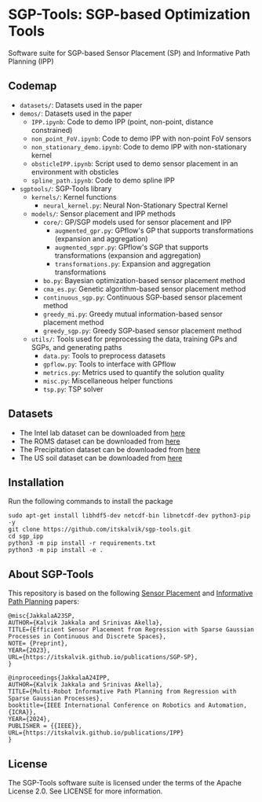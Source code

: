 # SGP-Tools: SGP-based Optimization Tools
Software suite for SGP-based Sensor Placement (SP) and Informative Path Planning (IPP)

## Codemap
- `datasets/`: Datasets used in the paper
- `demos/`: Datasets used in the paper
    - `IPP.ipynb`: Code to demo IPP (point, non-point, distance constrained)
    - `non_point_FoV.ipynb`: Code to demo IPP with non-point FoV sensors
    - `non_stationary_demo.ipynb`: Code to demo IPP with non-stationary kernel
    - `obsticleIPP.ipynb`: Script used to demo sensor placement in an environment with obsticles
    - `spline_path.ipynb`: Code to demo spline IPP
- `sgptools/`: SGP-Tools library
    - `kernels/`: Kernel functions
        - `neural_kernel.py`: Neural Non-Stationary Spectral Kernel
    - `models/`: Sensor placement and IPP methods
        - `core/`: GP/SGP models used for sensor placement and IPP
            - `augmented_gpr.py`: GPflow's GP that supports transformations (expansion and aggregation)
            - `augmented_sgpr.py`: GPflow's SGP that supports transformations (expansion and aggregation)
            - `transformations.py`: Expansion and aggregation transformations
        - `bo.py`: Bayesian optimization-based sensor placement method
        - `cma_es.py`: Genetic algorithm-based sensor placement method
        - `continuous_sgp.py`: Continuous SGP-based sensor placement method
        - `greedy_mi.py`: Greedy mutual information-based sensor placement method
        - `greedy_sgp.py`: Greedy SGP-based sensor placement method
    - `utils/`: Tools used for preprocessing the data, training GPs and SGPs, and generating paths
        - `data.py`: Tools to preprocess datasets
        - `gpflow.py`: Tools to interface with GPflow
        - `metrics.py`: Metrics used to quantify the solution quality
        - `misc.py`: Miscellaneous helper functions
        - `tsp.py`: TSP solver

## Datasets
* The Intel lab dataset can be downloaded from [here](http://db.csail.mit.edu/labdata/labdata.html)
* The ROMS dataset can be downloaded from [here](https://oceanmodeling.ucsc.edu/ccsnrt/#txtOverview)
* The Precipitation dataset can be downloaded from [here](http://research.jisao.washington.edu/data_sets/widmann/)
* The US soil dataset can be downloaded from [here](https://www.drought.gov/data-maps-tools/nasa-sport-lis-soil-moisture-products)

## Installation
Run the following commands to install the package

```
sudo apt-get install libhdf5-dev netcdf-bin libnetcdf-dev python3-pip -y
git clone https://github.com/itskalvik/sgp-tools.git
cd sgp_ipp
python3 -m pip install -r requirements.txt
python3 -m pip install -e .
```

## About SGP-Tools
This repository is based on the following [Sensor Placement](https://itskalvik.com/publications/SGP-SP) and [Informative Path Planning](https://itskalvik.com/publications/IPP) papers:

```
@misc{JakkalaA23SP,
AUTHOR={Kalvik Jakkala and Srinivas Akella},
TITLE={Efficient Sensor Placement from Regression with Sparse Gaussian Processes in Continuous and Discrete Spaces},
NOTE= {Preprint},
YEAR={2023},
URL={https://itskalvik.github.io/publications/SGP-SP},
}

@inproceedings{JakkalaA24IPP,
AUTHOR={Kalvik Jakkala and Srinivas Akella},
TITLE={Multi-Robot Informative Path Planning from Regression with Sparse Gaussian Processes},
booktitle={IEEE International Conference on Robotics and Automation, {ICRA}},
YEAR={2024},
PUBLISHER = {{IEEE}},
URL={https://itskalvik.github.io/publications/IPP}
}
``` 

## License
The SGP-Tools software suite is licensed under the terms of the Apache License 2.0.
See LICENSE for more information.